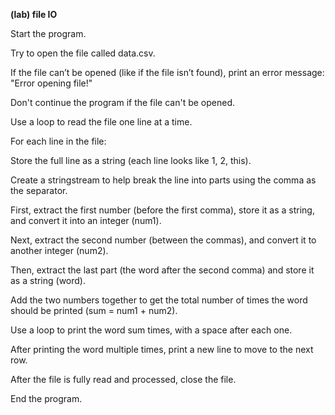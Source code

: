**(lab) file IO**

Start the program.

Try to open the file called data.csv.

If the file can’t be opened (like if the file isn’t found), print an error message:
"Error opening file!"

Don't continue the program if the file can't be opened.

Use a loop to read the file one line at a time.

For each line in the file:

Store the full line as a string (each line looks like 1, 2, this).

Create a stringstream to help break the line into parts using the comma as the separator.

First, extract the first number (before the first comma), store it as a string, and convert it into an integer (num1).

Next, extract the second number (between the commas), and convert it to another integer (num2).

Then, extract the last part (the word after the second comma) and store it as a string (word).

Add the two numbers together to get the total number of times the word should be printed (sum = num1 + num2).

Use a loop to print the word sum times, with a space after each one.

After printing the word multiple times, print a new line to move to the next row.

After the file is fully read and processed, close the file.

End the program.
